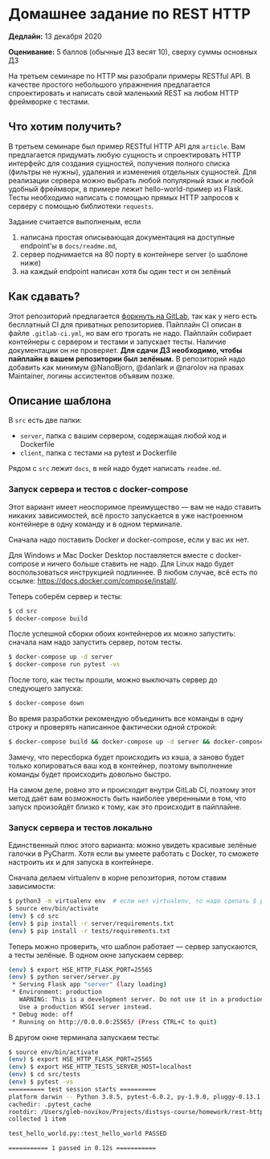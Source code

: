# Домашнее задание по REST HTTP

**Дедлайн:** 13 декабря 2020

**Оценивание:** 5 баллов (обычные ДЗ весят 10), сверху суммы основных ДЗ

На третьем семинаре по HTTP мы разобрали примеры RESTful API. В качестве простого небольшого упражнения предлагается спроектировать и написать свой маленький REST на любом HTTP фреймворке с тестами.

## Что хотим получить?

В третьем семинаре был пример RESTful HTTP API для `article`. Вам предлагается придумать любую сущность и спроектировать HTTP интерфейс для создания сущностей, получения полного списка (фильтры не нужны), удаления и изменения отдельных сущностей. Для реализации сервера можно выбрать любой популярный язык и любой удобный фреймворк, в примере лежит hello-world-пример из Flask. Тесты необходимо написать с помощью прямых HTTP запросов к серверу с помощью библиотеки `requests`.

Задание считается выполненым, если
1. написана простая описывающая документация на доступные endpoint'ы в `docs/readme.md`,
2. сервер поднимается на 80 порту в контейнере server (о шаблоне ниже)
3. на каждый endpoint написан хотя бы один тест и он зелёный

## Как сдавать?

Этот репозиторий предлагается [форкнуть на GitLab](https://gitlab.com/NanoBjorn/hse-distsys-http-hw-2020), так как у него есть бесплатный CI для приватных репозиториев. Пайплайн CI описан в файле `.gitlab-ci.yml`, но вам его трогать не надо. Пайплайн собирает контейнеры с сервером и тестами и запускает тесты. Наличие документации он не проверяет. **Для сдачи ДЗ необходимо, чтобы пайплайн в вашем репозитории был зелёным.** В репозиторий надо добавить как минимум @NanoBjorn, @danlark и @narolov на правах Maintainer, логины ассистентов объявим позже.

## Описание шаблона

В `src` есть две папки:
  - `server`, папка с вашим сервером, содержащая любой код и Dockerfile
  - `client`, папка с тестами на pytest и Dockerfile

Рядом с `src` лежит `docs`, в ней надо будет написать `readme.md`.

### Запуск сервера и тестов с docker-compose

Этот вариант имеет неоспоримое преимущество — вам не надо ставить никаких зависимостей, всё просто запускается в уже настроенном контейнере в одну команду и в одном терминале.

Сначала надо поставить Docker и docker-compose, если у вас их нет.

Для Windows и Mac Docker Desktop поставляется вместе с docker-compose и ничего больше ставить не надо. Для Linux надо будет воспользоваться инструкцией подлиннее. В любом случае, всё есть по ссылке: https://docs.docker.com/compose/install/.

Теперь соберём сервер и тесты:
```bash
$ cd src
$ docker-compose build
```

После успешной сборки обоих контейнеров их можно запустить: сначала нам надо запустить сервер, потом тесты.

```bash
$ docker-compose up -d server
$ docker-compose run pytest -vs
```

После того, как тесты прошли, можно выключать сервер до следующего запуска:
```bash
$ docker-compose down
```

Во время разработки рекомендую объединить все команды в одну строку и проверять написанное фактически одной строкой:
```bash
$ docker-compose build && docker-compose up -d server && docker-compose run pytest && docker-compose down
```

Замечу, что пересборка будет происходить из кэша, а заново будет только копироваться ваш код в контейнер, поэтому выполнение команды будет происходить довольно быстро.

На самом деле, ровно это и происходит внутри GitLab CI, поэтому этот метод даёт вам возможность быть наиболее уверенными в том, что запуск произойдёт близко к тому, как это происходит в пайплайне.

### Запуск сервера и тестов локально

Единственный плюс этого варианта: можно увидеть красивые зелёные галочки в PyCharm. Хотя если вы умеете работать с Docker, то сможете настроить их и для запуска в контейнере.

Сначала делаем virtualenv в корне репозитория, потом ставим зависимости:

```bash
$ python3 -m virtualenv env  # если нет virtualenv, то надо сделать $ python3 -m pip install virtualenv
$ source env/bin/activate
(env) $ cd src
(env) $ pip install -r server/requirements.txt
(env) $ pip install -r tests/requirements.txt
```

Теперь можно проверить, что шаблон работает — сервер запускаются, а тесты зелёные. В одном окне запускаем сервер:
```bash
(env) $ export HSE_HTTP_FLASK_PORT=25565
(env) $ python server/server.py
 * Serving Flask app "server" (lazy loading)
 * Environment: production
   WARNING: This is a development server. Do not use it in a production deployment.
   Use a production WSGI server instead.
 * Debug mode: off
 * Running on http://0.0.0.0:25565/ (Press CTRL+C to quit)
```

В другом окне терминала запускаем тесты:

```bash
$ source env/bin/activate
(env) $ export HSE_HTTP_FLASK_PORT=25565
(env) $ export HSE_HTTP_TESTS_SERVER_HOST=localhost
(env) $ cd src/tests
(env) $ pytest -vs
========== test session starts ==========
platform darwin -- Python 3.8.5, pytest-6.0.2, py-1.9.0, pluggy-0.13.1 -- /Users/gleb-novikov/Projects/distsys-course/homework/rest-http/env/bin/python
cachedir: .pytest_cache
rootdir: /Users/gleb-novikov/Projects/distsys-course/homework/rest-http/src/tests
collected 1 item                                                                                                                                                                    

test_hello_world.py::test_hello_world PASSED

=========== 1 passed in 0.12s ===========
```